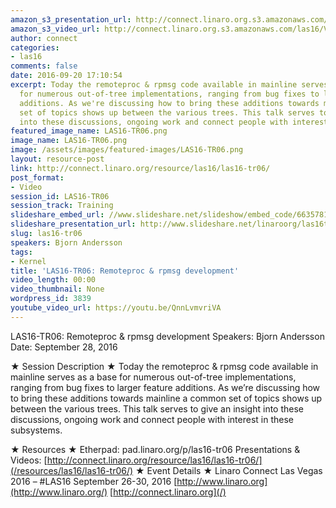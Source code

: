 ```yaml
---
amazon_s3_presentation_url: http://connect.linaro.org.s3.amazonaws.com/las16/Presentations/Wednesday/LAS16-TR06%20-%20Remoteproc%20%26%20rpmsg%20development.pdf
amazon_s3_video_url: http://connect.linaro.org.s3.amazonaws.com/las16/Videos/Wednesday/LAS16-TR06%20Remoteproc%20%26%20rpmsg%20development.mp4
author: connect
categories:
- las16
comments: false
date: 2016-09-20 17:10:54
excerpt: Today the remoteproc & rpmsg code available in mainline serves as a base
  for numerous out-of-tree implementations, ranging from bug fixes to larger feature
  additions. As we're discussing how to bring these additions towards mainline a common
  set of topics shows up between the various trees. This talk serves to give an insight
  into these discussions, ongoing work and connect people with interest in these subsystems.
featured_image_name: LAS16-TR06.png
image_name: LAS16-TR06.png
image: /assets/images/featured-images/LAS16-TR06.png
layout: resource-post
link: http://connect.linaro.org/resource/las16/las16-tr06/
post_format:
- Video
session_id: LAS16-TR06
session_track: Training
slideshare_embed_url: //www.slideshare.net/slideshow/embed_code/66357810
slideshare_presentation_url: http://www.slideshare.net/linaroorg/las16tr06-remoteproc-rpmsg-development
slug: las16-tr06
speakers: Bjorn Andersson
tags:
- Kernel
title: 'LAS16-TR06: Remoteproc & rpmsg development'
video_length: 00:00
video_thumbnail: None
wordpress_id: 3839
youtube_video_url: https://youtu.be/QnnLvmvriVA
---
```


LAS16-TR06: Remoteproc & rpmsg development
Speakers: Bjorn Andersson
Date: September 28, 2016

★ Session Description ★
Today the remoteproc & rpmsg code available in mainline serves as a base for numerous out-of-tree implementations, ranging from bug fixes to larger feature additions. As we’re discussing how to bring these additions towards mainline a common set of topics shows up between the various trees. This talk serves to give an insight into these discussions, ongoing work and connect people with interest in these subsystems.

★ Resources ★
Etherpad: pad.linaro.org/p/las16-tr06
Presentations & Videos: [http://connect.linaro.org/resource/las16/las16-tr06/](/resources/las16/las16-tr06/)
★ Event Details ★
Linaro Connect Las Vegas 2016 – #LAS16
September 26-30, 2016
[http://www.linaro.org](http://www.linaro.org/)
[http://connect.linaro.org](/)
